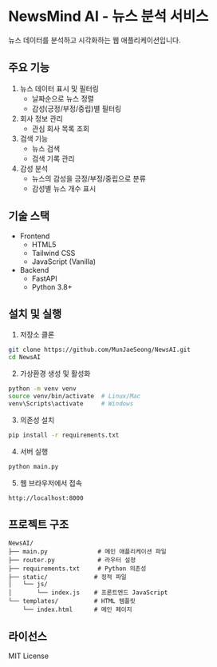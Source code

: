 # NewsMind AI - 뉴스 분석 서비스

뉴스 데이터를 분석하고 시각화하는 웹 애플리케이션입니다.

## 주요 기능

1. 뉴스 데이터 표시 및 필터링
   - 날짜순으로 뉴스 정렬
   - 감성(긍정/부정/중립)별 필터링
2. 회사 정보 관리
   - 관심 회사 목록 조회
3. 검색 기능
   - 뉴스 검색
   - 검색 기록 관리
4. 감성 분석
   - 뉴스의 감성을 긍정/부정/중립으로 분류
   - 감성별 뉴스 개수 표시

## 기술 스택

- Frontend
  - HTML5
  - Tailwind CSS
  - JavaScript (Vanilla)
- Backend
  - FastAPI
  - Python 3.8+

## 설치 및 실행

1. 저장소 클론
```bash
git clone https://github.com/MunJaeSeong/NewsAI.git
cd NewsAI
```

2. 가상환경 생성 및 활성화
```bash
python -m venv venv
source venv/bin/activate  # Linux/Mac
venv\Scripts\activate     # Windows
```

3. 의존성 설치
```bash
pip install -r requirements.txt
```

4. 서버 실행
```bash
python main.py
```

5. 웹 브라우저에서 접속
```
http://localhost:8000
```

## 프로젝트 구조

```
NewsAI/
├── main.py              # 메인 애플리케이션 파일
├── router.py            # 라우터 설정
├── requirements.txt     # Python 의존성
├── static/             # 정적 파일
│   └── js/
│       └── index.js    # 프론트엔드 JavaScript
└── templates/          # HTML 템플릿
    └── index.html      # 메인 페이지
```

## 라이선스

MIT License 